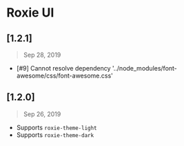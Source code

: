 # Roxie UI

## [1.2.1]
> Sep 28, 2019

* [#9] Cannot resolve dependency '../node_modules/font-awesome/css/font-awesome.css'

## [1.2.0]
> Sep 26, 2019

* Supports `roxie-theme-light`
* Supports `roxie-theme-dark`